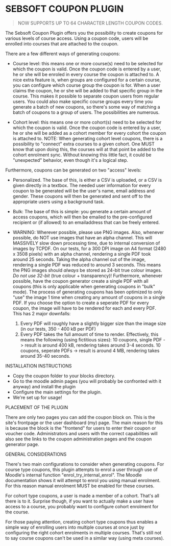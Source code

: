 
# SEBSOFT COUPON PLUGIN

> NOW SUPPORTS UP TO 64 CHARACTER LENGTH COUPON CODES.

The Sebsoft Coupon Plugin offers you the possibility to create coupons for various levels
of course access. Using a coupon code, users will be enrolled into courses that are attached to the coupon.

There are a few different ways of generating coupons:
- Course level: this means one or more course(s) need to be selected for which the coupon is valid.
  Once the coupon code is entered by a user, he or she will be enroled in every course the coupon
  is attached to.
  A nice extra feature is, when groups are configured for a certain course, you can configure which
  course group the coupon is for. When a user claims the coupon, he or she will be added to that specific
  group in the course. This makes it possible to separate coupon users from regular users.
  You could also make specific course groups every time you generate a batch of new coupons, so there's
  some way of matching a batch of coupons to a group of users. The possibilities are numerous.

- Cohort level: this means one or more cohort(s) need to be selected for which the coupon is valid.
  Once the coupon code is entered by a user, he or she will be added as a cohort member for every
  cohort the coupon is attached to.
  NOTE: When generating cohort level coupons, there is a possibility to "connect" extra courses to
  a given cohort. One MUST know that upon doing this, the courses will at that point be added to
  the cohort enrolment sync. Without knowing this little fact, it could be "unexpected" behavior,
  even though it's a logical step.

Furthermore, coupons can be generated on two "access" levels:
- Personalized. The base of this, is either a CSV is uploaded, or a CSV is given directly in a textbox.
  The needed user information for every coupon to be generated will be the user's name, email address
  and gender.
  These coupons will then be generated and sent off to the appropriate users using a background task.

- Bulk: The base of this is simple: you generate a certain amount of access coupons, which will then
  be emailed to the pre-configured recipient or (if allowed) to an emailaddress that can be freely entered.

- WARNING:
  Wherever possible, please use PNG images.
  Also, whenever possible, do NOT use images that have an alpha channel.
  This will MASSIVELY slow down processing time, due to internal conversion of images by TCPDF.
  On our tests, for a 300 DPI image on A4 format (2480 x 3508 pixels) with an alpha channel,
  rendering a single PDF took around 25 seconds. Taking the alpha channel out of the image,
  rendering a single PDF was reduced to around 3 seconds.
  This means the PNG images should _always_ be stored as 24-bit true colour images.
  _Do not use 32-bit_ (true colour + transparency)!
  Furthermore, whenever possible, have the coupon generator create a single PDF with all
  coupons (this is only applicable when generating coupons in "bulk" mode). The process of
  generating coupons has been optimized to only "use" the image 1 time when creating any amount
  of coupons in a single PDF. If you choose the option to create a seperate PDF for every coupon,
  the image will have to be rendered for each and every PDF.
  This has 2 major downfalls:
  1. Every PDF will roughly have a slightly bigger size than the image size (in our tests, 350 - 400 kB per PDF)
  2. Every PDF takes the full amount of time to render.
  Effectively, this means the following (using fictitious sizes):
  10 coupons, single PDF -> result is around 400 kB, rendering takes around 3-4 seconds.
  10 coupons, seperate PDFs -> result is around 4 MB, rendering takes around 35-40 seconds.

INSTALLATION INSTRUCTIONS

- Copy the coupon folder to your blocks directory.
- Go to the moodle admin pages (you will probably be confronted with it anyway) and install the plugin
- Configure the main settings for the plugin.
- We're set up for usage!

PLACEMENT OF THE PLUGIN

There are only two pages you can add the coupon block on. This is the site's frontpage
or the user dashboard (my) page. The main reason for this is because the block is the
"frontend" for users to enter their coupon or voucher code.
Administrators and users with the correct capabilities will also see the links to
the coupon administration pages and the coupon generator page.

GENERAL CONSIDERATIONS

There's two main configurations to consider when generating coupons.
For course type coupons, this plugin attempts to enrol a user through use of Moodle's
internal function "enrol_try_internal_enrol".
The Moodle documentation shows it will attempt to enrol you using manual enrolment.
For this reason manual enrolment MUST be enabled for these courses.

For cohort type coupons, a user is made a member of a cohort. That's all there is to it.
Surprise though, if you want to actually make a user have access to a course, you
probably want to configure cohort enrolment for the course.

For those paying attention, creating cohort type coupons thus enables a simple
way of enrolling users into multiple courses at once just by configuring the right
cohort enrolments in multiple courses.
That's still not to say course coupons can't be used in a similar way (using meta courses).
